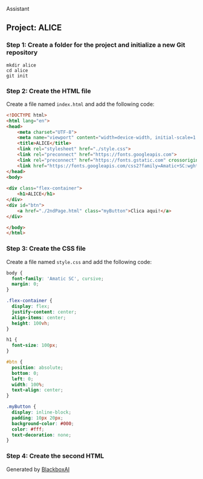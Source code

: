  Assistant
## Project: ALICE

### Step 1: Create a folder for the project and initialize a new Git repository

```
mkdir alice
cd alice
git init
```

### Step 2: Create the HTML file

Create a file named `index.html` and add the following code:

```html
<!DOCTYPE html>
<html lang="en">
<head>
    <meta charset="UTF-8">
    <meta name="viewport" content="width=device-width, initial-scale=1.0">
    <title>ALICE</title>
    <link rel="stylesheet" href="./style.css">
    <link rel="preconnect" href="https://fonts.googleapis.com">
    <link rel="preconnect" href="https://fonts.gstatic.com" crossorigin>
    <link href="https://fonts.googleapis.com/css2?family=Amatic+SC:wght@700&display=swap" rel="stylesheet">
</head>
<body>
    
<div class="flex-container">
    <h1>ALICE</h1>
</div>
<div id="btn">
    <a href="./2ndPage.html" class="myButton">Clica aqui!</a>
</div>

</body>
</html>
```

### Step 3: Create the CSS file

Create a file named `style.css` and add the following code:

```css
body {
  font-family: 'Amatic SC', cursive;
  margin: 0;
}

.flex-container {
  display: flex;
  justify-content: center;
  align-items: center;
  height: 100vh;
}

h1 {
  font-size: 100px;
}

#btn {
  position: absolute;
  bottom: 0;
  left: 0;
  width: 100%;
  text-align: center;
}

.myButton {
  display: inline-block;
  padding: 10px 20px;
  background-color: #000;
  color: #fff;
  text-decoration: none;
}
```

### Step 4: Create the second HTML

Generated by [BlackboxAI](https://www.useblackbox.ai)